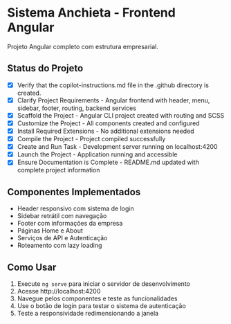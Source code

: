 <!-- Use this file to provide workspace-specific custom instructions to Copilot. -->
# Sistema Anchieta - Frontend Angular

Projeto Angular completo com estrutura empresarial.

## Status do Projeto
- [x] Verify that the copilot-instructions.md file in the .github directory is created.
- [x] Clarify Project Requirements - Angular frontend with header, menu, sidebar, footer, routing, backend services
- [x] Scaffold the Project - Angular CLI project created with routing and SCSS
- [x] Customize the Project - All components created and configured
- [x] Install Required Extensions - No additional extensions needed
- [x] Compile the Project - Project compiled successfully
- [x] Create and Run Task - Development server running on localhost:4200
- [x] Launch the Project - Application running and accessible
- [x] Ensure Documentation is Complete - README.md updated with complete project information

## Componentes Implementados
- Header responsivo com sistema de login
- Sidebar retrátil com navegação
- Footer com informações da empresa
- Páginas Home e About
- Serviços de API e Autenticação
- Roteamento com lazy loading

## Como Usar
1. Execute `ng serve` para iniciar o servidor de desenvolvimento
2. Acesse http://localhost:4200
3. Navegue pelos componentes e teste as funcionalidades
4. Use o botão de login para testar o sistema de autenticação
5. Teste a responsividade redimensionando a janela